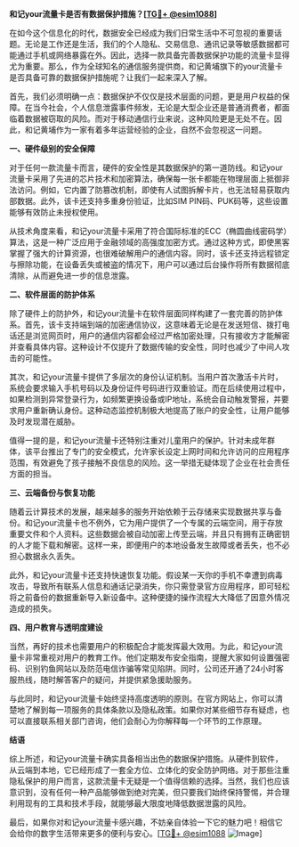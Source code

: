 **和记your流量卡是否有数据保护措施？[[TG💪+ @esim1088](https://t.me/s/esim1088)]**

在如今这个信息化的时代，数据安全已经成为我们日常生活中不可忽视的重要话题。无论是工作还是生活，我们的个人隐私、交易信息、通讯记录等敏感数据都可能通过手机或网络暴露在外。因此，选择一款具备完善数据保护功能的流量卡显得尤为重要。那么，作为全球知名的通信服务提供商，和记黄埔旗下的your流量卡是否具备可靠的数据保护措施呢？让我们一起来深入了解。

首先，我们必须明确一点：数据保护不仅仅是技术层面的问题，更是用户权益的保障。在当今社会，个人信息泄露事件频发，无论是大型企业还是普通消费者，都面临着数据被窃取的风险。而对于移动通信行业来说，这种风险更是无处不在。因此，和记黄埔作为一家有着多年运营经验的企业，自然不会忽视这一问题。

**一、硬件级别的安全保障**

对于任何一款流量卡而言，硬件的安全性是其数据保护的第一道防线。和记your流量卡采用了先进的芯片技术和加密算法，确保每一张卡都能在物理层面上抵御非法访问。例如，它内置了防篡改机制，即使有人试图拆解卡片，也无法轻易获取内部数据。此外，该卡还支持多重身份验证，比如SIM PIN码、PUK码等，这些设置能够有效防止未授权使用。

从技术角度来看，和记your流量卡采用了符合国际标准的ECC（椭圆曲线密码学）算法，这是一种广泛应用于金融领域的高强度加密方式。通过这种方式，即使黑客掌握了强大的计算资源，也很难破解用户的通信内容。同时，该卡还支持远程锁定与擦除功能，在设备丢失或被盗的情况下，用户可以通过后台操作将所有数据彻底清除，从而避免进一步的信息泄露。

**二、软件层面的防护体系**

除了硬件上的防护外，和记your流量卡在软件层面同样构建了一套完善的防护体系。首先，该卡支持端到端的加密通信协议，这意味着无论是在发送短信、拨打电话还是浏览网页时，用户的通信内容都会经过严格加密处理，只有接收方才能解密并查看具体内容。这种设计不仅提升了数据传输的安全性，同时也减少了中间人攻击的可能性。

其次，和记your流量卡提供了多层次的身份认证机制。当用户首次激活卡片时，系统会要求输入手机号码以及身份证件号码进行双重验证。而在后续使用过程中，如果检测到异常登录行为，如频繁更换设备或IP地址，系统会自动触发警报，并要求用户重新确认身份。这种动态监控机制极大地提高了账户的安全性，让用户能够及时发现潜在威胁。

值得一提的是，和记your流量卡还特别注重对儿童用户的保护。针对未成年群体，该平台推出了专门的安全模式，允许家长设定上网时间和允许访问的应用程序范围，有效避免了孩子接触不良信息的风险。这一举措无疑体现了企业在社会责任方面的担当。

**三、云端备份与恢复功能**

随着云计算技术的发展，越来越多的服务开始依赖于云存储来实现数据共享与备份。和记your流量卡也不例外，它为用户提供了一个专属的云端空间，用于存放重要文件和个人资料。这些数据会被自动加密上传至云端，并且只有拥有正确密钥的人才能下载和解密。这样一来，即便用户的本地设备发生故障或者丢失，也不必担心数据永久丢失。

此外，和记your流量卡还支持快速恢复功能。假设某一天你的手机不幸遭到病毒攻击，导致所有联系人信息和通话记录消失，你只需登录官方应用程序，即可轻松将之前备份的数据重新导入新设备中。这种便捷的操作流程大大降低了因意外情况造成的损失。

**四、用户教育与透明度建设**

当然，再好的技术也需要用户的积极配合才能发挥最大效用。为此，和记your流量卡非常重视对用户的教育工作。他们定期发布安全指南，提醒大家如何设置强密码、识别钓鱼网站以及防范电信诈骗等常见陷阱。同时，公司还开通了24小时客服热线，随时解答客户的疑问，并提供紧急援助服务。

与此同时，和记your流量卡始终坚持高度透明的原则。在官方网站上，你可以清楚地了解到每一项服务的具体条款以及隐私政策。如果你对某些细节存有疑虑，也可以直接联系相关部门咨询，他们会耐心为你解释每一个环节的工作原理。

**结语**

综上所述，和记your流量卡确实具备相当出色的数据保护措施。从硬件到软件，从云端到本地，它已经形成了一套全方位、立体化的安全防护网络。对于那些注重隐私保护的用户而言，这款流量卡无疑是一个值得信赖的选择。当然，我们也应该意识到，没有任何一种产品能够做到绝对完美，但只要我们始终保持警惕，并合理利用现有的工具和技术手段，就能够最大限度地降低数据泄露的风险。

最后，如果你对和记your流量卡感兴趣，不妨亲自体验一下它的魅力吧！相信它会给你的数字生活带来更多的便利与安心。[[TG💪+ @esim1088](https://t.me/s/esim1088) ![Image](https://i.postimg.cc/4NQfJmqS/Snipaste-2025-05-13-00-14-12.png)]
